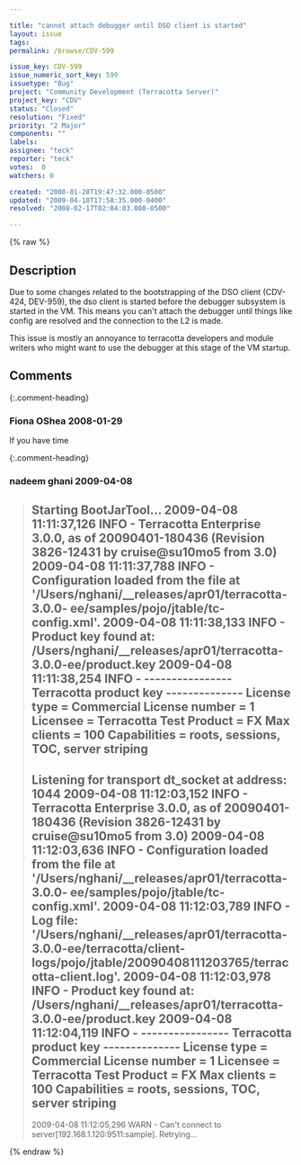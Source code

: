 ```yaml
---

title: "cannot attach debugger until DSO client is started"
layout: issue
tags: 
permalink: /browse/CDV-599

issue_key: CDV-599
issue_numeric_sort_key: 599
issuetype: "Bug"
project: "Community Development (Terracotta Server)"
project_key: "CDV"
status: "Closed"
resolution: "Fixed"
priority: "2 Major"
components: ""
labels: 
assignee: "teck"
reporter: "teck"
votes:  0
watchers: 0

created: "2008-01-28T19:47:32.000-0500"
updated: "2009-04-10T17:58:35.000-0400"
resolved: "2008-02-17T02:04:03.000-0500"

---
```




{% raw %}



## Description

<div markdown="1" class="description">

Due to some changes related to the bootstrapping of the DSO client (CDV-424, DEV-959), the dso client is started before the debugger subsystem is started in the VM. This means you can't attach the debugger until things like config are resolved and the connection to the L2 is made. 

This issue is mostly an annoyance to terracotta developers and module writers who might want to use the debugger at this stage of the VM startup.

</div>

## Comments


{:.comment-heading}
### **Fiona OShea** <span class="date">2008-01-29</span>

<div markdown="1" class="comment">

If you have time

</div>


{:.comment-heading}
### **nadeem ghani** <span class="date">2009-04-08</span>

<div markdown="1" class="comment">

> Starting BootJarTool...
> 2009-04-08 11:11:37,126 INFO - Terracotta Enterprise 3.0.0, as of
> 20090401-180436 (Revision 3826-12431 by cruise@su10mo5 from 3.0)
> 2009-04-08 11:11:37,788 INFO - Configuration loaded from the file at
> '/Users/nghani/\_\_releases/apr01/terracotta-3.0.0-
> ee/samples/pojo/jtable/tc-config.xml'.
> 2009-04-08 11:11:38,133 INFO - Product key found at:
> /Users/nghani/\_\_releases/apr01/terracotta-3.0.0-ee/product.key
> 2009-04-08 11:11:38,254 INFO -
> ---------------- Terracotta product key --------------
> License type = Commercial
> License number = 1
> Licensee = Terracotta Test
> Product = FX
> Max clients = 100
> Capabilities = roots, sessions, TOC, server striping
> ------------------------------------------------------
> Listening for transport dt\_socket at address: 1044
> 2009-04-08 11:12:03,152 INFO - Terracotta Enterprise 3.0.0, as of
> 20090401-180436 (Revision 3826-12431 by cruise@su10mo5 from 3.0)
> 2009-04-08 11:12:03,636 INFO - Configuration loaded from the file at
> '/Users/nghani/\_\_releases/apr01/terracotta-3.0.0-
> ee/samples/pojo/jtable/tc-config.xml'.
> 2009-04-08 11:12:03,789 INFO - Log file:
> '/Users/nghani/\_\_releases/apr01/terracotta-3.0.0-ee/terracotta/client-
> logs/pojo/jtable/20090408111203765/terracotta-client.log'.
> 2009-04-08 11:12:03,978 INFO - Product key found at:
> /Users/nghani/\_\_releases/apr01/terracotta-3.0.0-ee/product.key
> 2009-04-08 11:12:04,119 INFO -
> ---------------- Terracotta product key --------------
> License type = Commercial
> License number = 1
> Licensee = Terracotta Test
> Product = FX
> Max clients = 100
> Capabilities = roots, sessions, TOC, server striping
> ------------------------------------------------------
> 2009-04-08 11:12:05,296 WARN - Can't connect to
> server[192.168.1.120:9511:sample]. Retrying...

</div>



{% endraw %}
